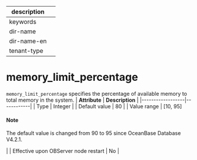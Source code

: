 |description||
|---|---|
|keywords||
|dir-name||
|dir-name-en||
|tenant-type||

# memory_limit_percentage

`memory_limit_percentage` specifies the percentage of available memory to total memory in the system.
| **Attribute** | **Description** |
|------------------|------------|
| Type | Integer |
| Default value | 80 |
| Value range | \[10, 95] <main id="notice" type='explain'><h4>Note</h4><p>The default value is changed from 90 to 95 since OceanBase Database V4.2.1. </p></main> |
| Effective upon OBServer node restart | No |
